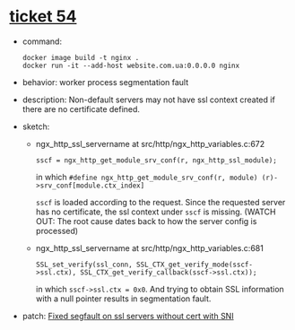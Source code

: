 # [ticket 54](https://trac.nginx.org/nginx/ticket/54)
- command:
    ```
    docker image build -t nginx .
    docker run -it --add-host website.com.ua:0.0.0.0 nginx
    ```
- behavior: worker process segmentation fault
- description: Non-default servers may not have ssl context created if there are no certificate defined.
- sketch:    
    - ngx_http_ssl_servername at src/http/ngx_http_variables.c:672

        `sscf = ngx_http_get_module_srv_conf(r, ngx_http_ssl_module);`

        in which `#define ngx_http_get_module_srv_conf(r, module) (r)->srv_conf[module.ctx_index]`

        `sscf` is loaded according to the request. Since the requested server has no certificate, the ssl context under `sscf` is missing. (WATCH OUT: The root cause dates back to how the server config is processed)

    - ngx_http_ssl_servername at src/http/ngx_http_variables.c:681

        `SSL_set_verify(ssl_conn, SSL_CTX_get_verify_mode(sscf->ssl.ctx), SSL_CTX_get_verify_callback(sscf->ssl.ctx));`

        in which `sscf->ssl.ctx = 0x0`. And trying to obtain SSL information with a null pointer results in segmentation fault.

- patch: [Fixed segfault on ssl servers without cert with SNI](https://trac.nginx.org/nginx/attachment/ticket/54/patch-nginx-ssl.txt)
